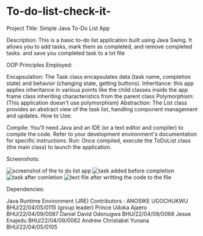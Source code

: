 # To-do-list-check-it-
Project Title: Simple Java To-Do List App

Description: This is a basic to-do list application built using Java Swing. It allows you to add tasks, mark them as completed, and remove completed tasks. and save you completed task to a txt file 

OOP Principles Employed:

Encapsulation: The Task class encapsulates data (task name, completion state) and behavior (changing state, getting buttons).
Inheritance: this app applies inheritance in various points like the child classes inside the app frame class inheriting characteristics from the parent class
Polymorphism:  (This application doesn't use polymorphism)
Abstraction: The List class provides an abstract view of the task list, handling component management and updates.
How to Use:

Compile: 
You'll need Java and an IDE (or a text editor and compiler) to compile the code. Refer to your development environment's documentation for specific instructions.
Run: Once compiled, execute the ToDoList class (the main class) to launch the application.

Screenshots:

![screenshot of the to do list app](screenshots/Screenshot2024-07-29194547.png)
![task added before completion](screenshots/Screenshot2024-07-291945472.png)
![task after comletion ](screenshots/Screenshot2024-07-30170934.png)
![text file after writting the code to the file](screenshots/Screenshot2024-07-30171003)

Dependencies:

Java Runtime Environment (JRE)
Contributors :
ANOSIKE UGOCHUKWU BHU/22/04/05/0115 (group leader)
Prince Udoka Ajaero	BHU/22/04/09/0087
Daniel David Odonugwa	BHU/22/04/09/0066
Jesse Enajedu	BHU/22/04/09/0062
Andrew Christabel Yunana	BHU/22/04/05/0105
